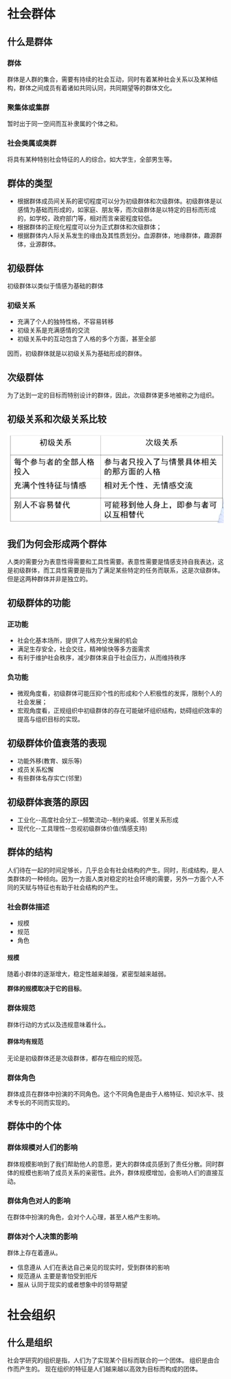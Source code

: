 # 社会群体
## 什么是群体
### 群体
群体是人群的集合，需要有持续的社会互动，同时有着某种社会关系以及某种结构，群体之间成员有着诸如共同认同，共同期望等的群体文化。
### 聚集体或集群
暂时出于同一空间而互补隶属的个体之和。
### 社会类属或类群
将具有某种特别社会特征的人的综合。如大学生，全部男生等。
## 群体的类型
- 根据群体成员间关系的密切程度可以分为初级群体和次级群体。初级群体是以感情为基础而形成的，如家庭、朋友等，而次级群体是以特定的目标而形成的，如学校，政府部门等，相对而言亲密程度较低。
- 根据群体的正规化程度可以分为正式群体和次级群体；
- 根据群体内人际关系发生的缘由及其性质划分。血源群体，地缘群体，趣源群体，业源群体。

## 初级群体
初级群体以类似于情感为基础的群体
### 初级关系
- 充满了个人的独特性格，不容易转移
- 初级关系是充满感情的交流
- 初级关系中的互动包含了人格的多个方面，甚至全部

因而，初级群体就是以初级关系为基础形成的群体。

## 次级群体
为了达到一定的目标而特别设计的群体，因此，次级群体更多地被称之为组织。

## 初级关系和次级关系比较
![初级关系与次级关系比较](./img/初级关系与次级关系.PNG)

## 我们为何会形成两个群体
人类的需要分为表意性得需要和工具性需要。表意性需要是情感支持自我表达，这是初级群体，而工具性需要是指为了满足某些特定的任务而联系，这是次级群体。
但是这两种群体并非是独立的。
## 初级群体的功能
### 正功能
- 社会化基本场所，提供了人格充分发展的机会
- 满足生存安全，社会交往，精神愉快等多方面需求
- 有利于维护社会秩序，减少群体来自于社会压力，从而维持秩序
### 负功能
- 微观角度看，初级群体可能压抑个性的形成和个人积极性的发挥，限制个人的社会发展；
- 宏观角度看，正规组织中初级群体的存在可能破坏组织结构，妨碍组织效率的提高与组织目标的实现。
## 初级群体价值衰落的表现
- 功能外移(教育、娱乐等)
- 成员关系松懈
- 有些群体名存实亡(邻里)
## 初级群体衰落的原因
- 工业化--高度社会分工--频繁流动--制约亲戚、邻里关系形成
- 现代化--工具理性--忽视初级群体价值(情感支持)

## 群体的结构
人们待在一起的时间足够长，几乎总会有社会结构的产生。同时，形成结构，是人类群体的一种倾向。因为一方面人类对稳定的社会环境的需要，另外一方面个人不同的天赋与特征也有助于社会结构的产生。
### 社会群体描述
- 规模
- 规范
- 角色
#### 规模
随着小群体的逐渐增大，稳定性越来越强，紧密型越来越弱。

**群体的规模取决于它的目标**。
### 群体规范
群体行动的方式以及违规意味着什么。
#### 群体均有规范
无论是初级群体还是次级群体，都存在相应的规范。
### 群体角色
群体成员在群体中扮演的不同角色。这个不同角色是由于人格特征、知识水平、技术专长的不同而实现的。

## 群体中的个体
### 群体规模对人们的影响
群体规模影响到了我们帮助他人的意愿，更大的群体成员感到了责任分散。同时群体的规模也影响了成员关系的亲密性。此外，群体规模增加，会影响人们的直接互动。
### 群体角色对人的影响
在群体中扮演的角色，会对个人心理，甚至人格产生影响。
### 群体对个人决策的影响
群体上存在着遵从。
- 信息遵从
人们在表达自己亲见的现实时，受到群体的影响
- 规范遵从
主要是害怕受到拒斥
- 服从
认同于现实的或者想象中的领导期望

# 社会组织
## 什么是组织
社会学研究的组织是指，人们为了实现某个目标而联合的一个团体。
组织是由合作而产生的。
现在组织的特征是人们越来越以高效为目标而构成的团体。
